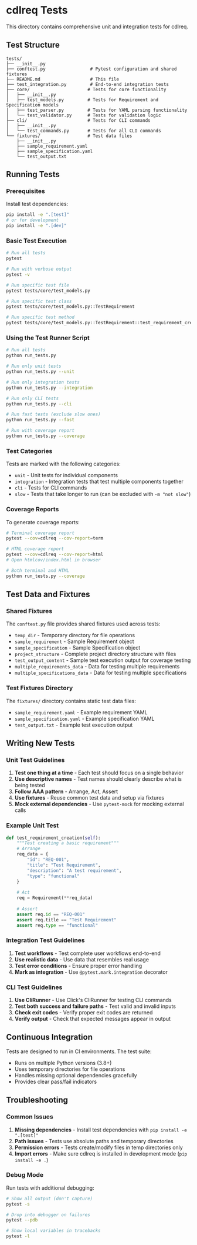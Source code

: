 # cdlreq Tests

This directory contains comprehensive unit and integration tests for cdlreq.

## Test Structure

```
tests/
├── __init__.py
├── conftest.py                 # Pytest configuration and shared fixtures
├── README.md                   # This file
├── test_integration.py         # End-to-end integration tests
├── core/                      # Tests for core functionality
│   ├── __init__.py
│   ├── test_models.py         # Tests for Requirement and Specification models
│   ├── test_parser.py         # Tests for YAML parsing functionality
│   └── test_validator.py      # Tests for validation logic
├── cli/                       # Tests for CLI commands
│   ├── __init__.py
│   └── test_commands.py       # Tests for all CLI commands
└── fixtures/                  # Test data files
    ├── __init__.py
    ├── sample_requirement.yaml
    ├── sample_specification.yaml
    └── test_output.txt
```

## Running Tests

### Prerequisites

Install test dependencies:
```bash
pip install -e ".[test]"
# or for development
pip install -e ".[dev]"
```

### Basic Test Execution

```bash
# Run all tests
pytest

# Run with verbose output
pytest -v

# Run specific test file
pytest tests/core/test_models.py

# Run specific test class
pytest tests/core/test_models.py::TestRequirement

# Run specific test method
pytest tests/core/test_models.py::TestRequirement::test_requirement_creation
```

### Using the Test Runner Script

```bash
# Run all tests
python run_tests.py

# Run only unit tests
python run_tests.py --unit

# Run only integration tests  
python run_tests.py --integration

# Run only CLI tests
python run_tests.py --cli

# Run fast tests (exclude slow ones)
python run_tests.py --fast

# Run with coverage report
python run_tests.py --coverage
```

### Test Categories

Tests are marked with the following categories:

- `unit` - Unit tests for individual components
- `integration` - Integration tests that test multiple components together
- `cli` - Tests for CLI commands
- `slow` - Tests that take longer to run (can be excluded with `-m "not slow"`)

### Coverage Reports

To generate coverage reports:

```bash
# Terminal coverage report
pytest --cov=cdlreq --cov-report=term

# HTML coverage report 
pytest --cov=cdlreq --cov-report=html
# Open htmlcov/index.html in browser

# Both terminal and HTML
python run_tests.py --coverage
```

## Test Data and Fixtures

### Shared Fixtures

The `conftest.py` file provides shared fixtures used across tests:

- `temp_dir` - Temporary directory for file operations
- `sample_requirement` - Sample Requirement object
- `sample_specification` - Sample Specification object  
- `project_structure` - Complete project directory structure with files
- `test_output_content` - Sample test execution output for coverage testing
- `multiple_requirements_data` - Data for testing multiple requirements
- `multiple_specifications_data` - Data for testing multiple specifications

### Test Fixtures Directory

The `fixtures/` directory contains static test data files:

- `sample_requirement.yaml` - Example requirement YAML
- `sample_specification.yaml` - Example specification YAML  
- `test_output.txt` - Example test execution output

## Writing New Tests

### Unit Test Guidelines

1. **Test one thing at a time** - Each test should focus on a single behavior
2. **Use descriptive names** - Test names should clearly describe what is being tested
3. **Follow AAA pattern** - Arrange, Act, Assert
4. **Use fixtures** - Reuse common test data and setup via fixtures
5. **Mock external dependencies** - Use `pytest-mock` for mocking external calls

### Example Unit Test

```python
def test_requirement_creation(self):
    """Test creating a basic requirement"""
    # Arrange
    req_data = {
        "id": "REQ-001",
        "title": "Test Requirement", 
        "description": "A test requirement",
        "type": "functional"
    }
    
    # Act
    req = Requirement(**req_data)
    
    # Assert
    assert req.id == "REQ-001"
    assert req.title == "Test Requirement"
    assert req.type == "functional"
```

### Integration Test Guidelines

1. **Test workflows** - Test complete user workflows end-to-end
2. **Use realistic data** - Use data that resembles real usage
3. **Test error conditions** - Ensure proper error handling
4. **Mark as integration** - Use `@pytest.mark.integration` decorator

### CLI Test Guidelines

1. **Use CliRunner** - Use Click's CliRunner for testing CLI commands
2. **Test both success and failure paths** - Test valid and invalid inputs
3. **Check exit codes** - Verify proper exit codes are returned
4. **Verify output** - Check that expected messages appear in output

## Continuous Integration

Tests are designed to run in CI environments. The test suite:

- Runs on multiple Python versions (3.8+)
- Uses temporary directories for file operations
- Handles missing optional dependencies gracefully
- Provides clear pass/fail indicators

## Troubleshooting

### Common Issues

1. **Missing dependencies** - Install test dependencies with `pip install -e ".[test]"`
2. **Path issues** - Tests use absolute paths and temporary directories
3. **Permission errors** - Tests create/modify files in temp directories only
4. **Import errors** - Make sure cdlreq is installed in development mode (`pip install -e .`)

### Debug Mode

Run tests with additional debugging:

```bash
# Show all output (don't capture)
pytest -s

# Drop into debugger on failures
pytest --pdb

# Show local variables in tracebacks  
pytest -l
```